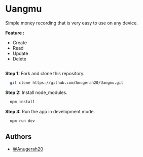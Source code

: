 
# Uangmu

Simple money recording that is very easy to use on any device.

**Feature :**
- Create
- Read 
- Update
- Delete

##

**Step 1:** Fork and clone this repository.

```bash
  git clone https://github.com/Anugerah20/Uangmu.git
```
**Step 2:** Install node_modules.

```bash
  npm install
```
**Step 3:** Run the app in development mode.

```bash
  npm run dev
```


## Authors

- [@Anugerah20](https://github.com/Anugerah20)
